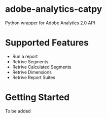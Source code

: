# adobe-analytics-catpy
Python wrapper for Adobe Analytics 2.0 API

# Supported Features
- Run a report
- Retrive Segments
- Retrive Calculated Segments
- Retrive Dimensions
- Retrive Report Suites

# Getting Started
To be added